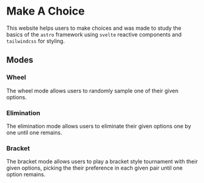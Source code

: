 # Make A Choice

This website helps users to make choices and was made to study the basics of the `astro` framework using `svelte` reactive components and `tailwindcss` for styling.

## Modes

### Wheel

The wheel mode allows users to randomly sample one of their given options.

### Elimination

The elimination mode allows users to eliminate their given options one by one until one remains.

### Bracket

The bracket mode allows users to play a bracket style tournament with their given options, picking the their preference in each given pair until one option remains.